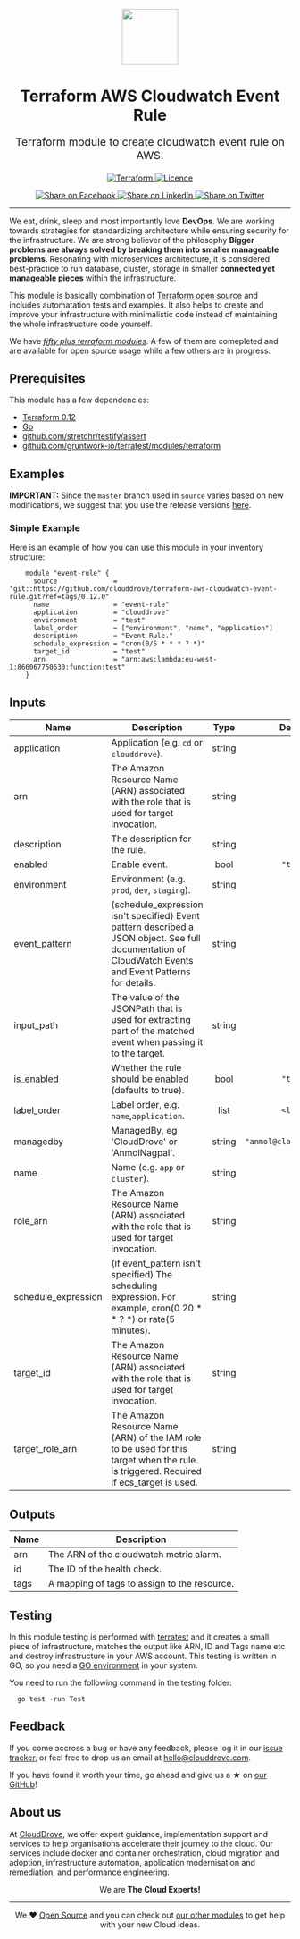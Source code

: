 <!-- This file was automatically generated by the `geine`. Make all changes to `README.yaml` and run `make readme` to rebuild this file. -->

<p align="center"> <img src="https://user-images.githubusercontent.com/50652676/62349836-882fef80-b51e-11e9-99e3-7b974309c7e3.png" width="100" height="100"></p>


<h1 align="center">
    Terraform AWS Cloudwatch Event Rule


</h1>

<p align="center" style="font-size: 1.2rem;">
    Terraform module to create cloudwatch event rule on AWS.
     </p>

<p align="center">

<a href="https://www.terraform.io">
  <img src="https://img.shields.io/badge/Terraform-v0.12-green" alt="Terraform">
</a>
<a href="LICENSE.md">
  <img src="https://img.shields.io/badge/License-MIT-blue.svg" alt="Licence">
</a>


</p>
<p align="center">

<a href='https://facebook.com/sharer/sharer.php?u=https://github.com/clouddrove/terraform-aws-cloudwatch-event-rule'>
  <img title="Share on Facebook" src="https://user-images.githubusercontent.com/50652676/62817743-4f64cb80-bb59-11e9-90c7-b057252ded50.png" />
</a>
<a href='https://www.linkedin.com/shareArticle?mini=true&title=Terraform+AWS+Cloudwatch+Event+Rule&url=https://github.com/clouddrove/terraform-aws-cloudwatch-event-rule'>
  <img title="Share on LinkedIn" src="https://user-images.githubusercontent.com/50652676/62817742-4e339e80-bb59-11e9-87b9-a1f68cae1049.png" />
</a>
<a href='https://twitter.com/intent/tweet/?text=Terraform+AWS+Cloudwatch+Event+Rule&url=https://github.com/clouddrove/terraform-aws-cloudwatch-event-rule'>
  <img title="Share on Twitter" src="https://user-images.githubusercontent.com/50652676/62817740-4c69db00-bb59-11e9-8a79-3580fbbf6d5c.png" />
</a>

</p>
<hr>


We eat, drink, sleep and most importantly love **DevOps**. We are working towards strategies for standardizing architecture while ensuring security for the infrastructure. We are strong believer of the philosophy <b>Bigger problems are always solved by breaking them into smaller manageable problems</b>. Resonating with microservices architecture, it is considered best-practice to run database, cluster, storage in smaller <b>connected yet manageable pieces</b> within the infrastructure.

This module is basically combination of [Terraform open source](https://www.terraform.io/) and includes automatation tests and examples. It also helps to create and improve your infrastructure with minimalistic code instead of maintaining the whole infrastructure code yourself.

We have [*fifty plus terraform modules*][terraform_modules]. A few of them are comepleted and are available for open source usage while a few others are in progress.




## Prerequisites

This module has a few dependencies:

- [Terraform 0.12](https://learn.hashicorp.com/terraform/getting-started/install.html)
- [Go](https://golang.org/doc/install)
- [github.com/stretchr/testify/assert](https://github.com/stretchr/testify)
- [github.com/gruntwork-io/terratest/modules/terraform](https://github.com/gruntwork-io/terratest)







## Examples


**IMPORTANT:** Since the `master` branch used in `source` varies based on new modifications, we suggest that you use the release versions [here](https://github.com/clouddrove/terraform-aws-cloudwatch-event-rule/releases).


### Simple Example
Here is an example of how you can use this module in your inventory structure:
```hcl
    module "event-rule" {
      source              = "git::https://github.com/clouddrove/terraform-aws-cloudwatch-event-rule.git?ref=tags/0.12.0"
      name                = "event-rule"
      application         = "clouddrove"
      environment         = "test"
      label_order         = ["environment", "name", "application"]
      description         = "Event Rule."
      schedule_expression = "cron(0/5 * * * ? *)"
      target_id           = "test"
      arn                 = "arn:aws:lambda:eu-west-1:866067750630:function:test"
    }
```






## Inputs

| Name | Description | Type | Default | Required |
|------|-------------|:----:|:-----:|:-----:|
| application | Application \(e.g. `cd` or `clouddrove`\). | string | `""` | no |
| arn | The Amazon Resource Name \(ARN\) associated with the role that is used for target invocation. | string | `""` | no |
| description | The description for the rule. | string | `""` | no |
| enabled | Enable event. | bool | `"true"` | no |
| environment | Environment \(e.g. `prod`, `dev`, `staging`\). | string | `""` | no |
| event\_pattern | \(schedule\_expression isn't specified\) Event pattern described a JSON object. See full documentation of CloudWatch Events and Event Patterns for details. | string | `""` | no |
| input\_path | The value of the JSONPath that is used for extracting part of the matched event when passing it to the target. | string | `""` | no |
| is\_enabled | Whether the rule should be enabled \(defaults to true\). | bool | `"true"` | no |
| label\_order | Label order, e.g. `name`,`application`. | list | `<list>` | no |
| managedby | ManagedBy, eg 'CloudDrove' or 'AnmolNagpal'. | string | `"anmol@clouddrove.com"` | no |
| name | Name  \(e.g. `app` or `cluster`\). | string | `""` | no |
| role\_arn | The Amazon Resource Name \(ARN\) associated with the role that is used for target invocation. | string | `""` | no |
| schedule\_expression | \(if event\_pattern isn't specified\) The scheduling expression. For example, cron\(0 20 \* \* ? \*\) or rate\(5 minutes\). | string | `""` | no |
| target\_id | The Amazon Resource Name \(ARN\) associated with the role that is used for target invocation. | string | `""` | no |
| target\_role\_arn | The Amazon Resource Name \(ARN\) of the IAM role to be used for this target when the rule is triggered. Required if ecs\_target is used. | string | `""` | no |

## Outputs

| Name | Description |
|------|-------------|
| arn | The ARN of the cloudwatch metric alarm. |
| id | The ID of the health check. |
| tags | A mapping of tags to assign to the resource. |




## Testing
In this module testing is performed with [terratest](https://github.com/gruntwork-io/terratest) and it creates a small piece of infrastructure, matches the output like ARN, ID and Tags name etc and destroy infrastructure in your AWS account. This testing is written in GO, so you need a [GO environment](https://golang.org/doc/install) in your system.

You need to run the following command in the testing folder:
```hcl
  go test -run Test
```



## Feedback
If you come accross a bug or have any feedback, please log it in our [issue tracker](https://github.com/clouddrove/terraform-aws-cloudwatch-event-rule/issues), or feel free to drop us an email at [hello@clouddrove.com](mailto:hello@clouddrove.com).

If you have found it worth your time, go ahead and give us a ★ on [our GitHub](https://github.com/clouddrove/terraform-aws-cloudwatch-event-rule)!

## About us

At [CloudDrove][website], we offer expert guidance, implementation support and services to help organisations accelerate their journey to the cloud. Our services include docker and container orchestration, cloud migration and adoption, infrastructure automation, application modernisation and remediation, and performance engineering.

<p align="center">We are <b> The Cloud Experts!</b></p>
<hr />
<p align="center">We ❤️  <a href="https://github.com/clouddrove">Open Source</a> and you can check out <a href="https://github.com/clouddrove">our other modules</a> to get help with your new Cloud ideas.</p>

  [website]: https://clouddrove.com
  [github]: https://github.com/clouddrove
  [linkedin]: https://cpco.io/linkedin
  [twitter]: https://twitter.com/clouddrove/
  [email]: https://clouddrove.com/contact-us.html
  [terraform_modules]: https://github.com/clouddrove?utf8=%E2%9C%93&q=terraform-&type=&language=

